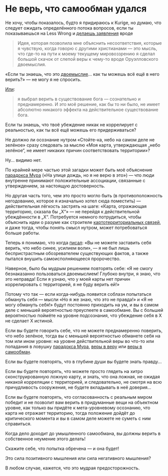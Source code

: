 # Не верь, что самообман удался
Не хочу, чтобы показалось, будто я придираюсь к Kurige, но думаю, что следует ожидать определённого потока вопросов, если ты показываешься на Less Wrong и [делаешь заявления](http://lesswrong.com/lw/r/no_really_ive_deceived_myself/#gk) вроде

<blockquote>Идея, которая позволила мне объяснить несоответствия, которые я чувствую, когда говорю с другими христианами — это мысль, что где-то на пути к моему текущему мировоззрению я сделал большой скачок от слепой веры к чему-то вроде Оруэлловского двоемыслия.</blockquote>

«Если ты знаешь, что это [двоемыслие](http://lesswrong.ru/w/%D0%94%D0%B2%D0%BE%D0%B5%D0%BC%D1%8B%D1%81%D0%BB%D0%B8%D0%B5_%D0%B2%D1%8B%D0%B1%D0%B8%D1%80%D0%B0%D1%8F_%D0%B1%D1%8B%D1%82%D1%8C_%D0%B8%D1%81%D0%BA%D0%B0%D0%B6%D0%B5%D0%BD%D0%BD%D1%8B%D0%BC)... как ты можешь всё ещё в него верить?» — не могу я не спросить.

[Или](http://lesswrong.com/lw/1f/moores_paradox/#u3): <blockquote> я выбрал верить в существование бога — сознательно и преднамеренно. И это моё решение, как бы то ни было, не имеет абсолютно никакого эффекта на действительное существование бога. </blockquote>

Если ты знаешь, что твоё убеждение никак не коррелирует с реальностью, как ты всё ещё можешь его придерживаться?

Не должно ли осознание нутром «Стойте-ка, небо на самом деле не зелёное» сразу следовать за мыслю «Моя карта, утверждающая „небо зелёное“, не имеет никаких причин соответствовать территории»?

Ну... видимо нет.

По крайней мере частью этой загадки может быть моё объяснение [парадокса Мура](http://lesswrong.ru/w/%D0%9F%D0%B0%D1%80%D0%B0%D0%B4%D0%BE%D0%BA%D1%81_%D0%9C%D1%83%D1%80%D0%B0) («На улице дождь, но я не верю в это») — что люди внутренне принимают положительные ассоциации, связанные с утверждением, за настоящую достоверность.

Но другая часть того, чем это просто могло быть (в противоположность негодованию, которое я изначально хотел сюда поместить) — действительная лёгкость застрять на шаге: «Карта, отражающая территорию, сказала бы „X“» — не перейдя к действительной убеждённости в „X“. Потребуется немного потрудиться, чтобы объяснить идеи о разуме как строителе [картотерриториальных связей](http://lesswrong.ru/w/%D0%A7%D1%82%D0%BE_%D1%82%D0%B0%D0%BA%D0%BE%D0%B5_%D1%81%D0%B2%D0%B8%D0%B4%D0%B5%D1%82%D0%B5%D0%BB%D1%8C%D1%81%D1%82%D0%B2%D0%BE), и даже тогда, чтобы понять смысл нутром, может потребоваться больше работы.

Теперь я понимаю, что когда [писал](http://lesswrong.ru/w/%D0%9F%D0%B0%D1%80%D0%B0%D0%B4%D0%BE%D0%BA%D1%81_%D0%9C%D1%83%D1%80%D0%B0): «Вы не можете заставить себя верить, что небо синее, усилием воли», — я не был лишь беспристрастным обозревателем существующих фактов, а также пытался внушить самоисполняющееся пророчество.

Наверное, было бы мудрым решением повторять себе: «Я не смогу безнаказанно пользоваться двоемыслием! Глубоко внутри, я знаю, что это неправда! Если я узнаю, что у моей карты нет причин коррелировать с территорией, я не буду верить ей!»

Потому что так — если когда-нибудь появится соблазн попытаться обмануть себя — мысли «Но я же знаю, что это не правда!» и «Я не могу обмануть себя!» будут постоянно приходить на ум, и вы в самом деле с меньшей вероятностью преуспеете в самообмане. Вы с большей вероятностью поймёте на уровне подсознания, что убеждение себя в X не сделает X истиной.

Если вы будете говорить себе, что не можете преднамеренно поверить, что небо зелёное, тогда вы с меньшей вероятностью обманете себя на том или ином уровне: на уровне действительной веры во что-то или попадания в ловушку [парадокса Мура](http://lesswrong.ru/w/%D0%9F%D0%B0%D1%80%D0%B0%D0%B4%D0%BE%D0%BA%D1%81_%D0%9C%D1%83%D1%80%D0%B0), [веры в веру](http://lesswrong.ru/w/%D0%92%D0%B5%D1%80%D0%B0_%D0%B2_%D1%83%D0%B1%D0%B5%D0%B6%D0%B4%D0%B5%D0%BD%D0%B8%D1%8F) или [веры в самообман](http://lesswrong.ru/w/%D0%A3%D0%B1%D0%B5%D0%B6%D0%B4%D1%91%D0%BD%D0%BD%D0%BE%D1%81%D1%82%D1%8C_%D0%B2_%D1%83%D1%81%D0%BF%D0%B5%D1%88%D0%BD%D0%BE%D0%BC_%D1%81%D0%B0%D0%BC%D0%BE%D0%BE%D0%B1%D0%BC%D0%B0%D0%BD%D0%B5).

Если вы будете повторять, что в глубине души вы будете знать правду...

Если вы будете повторять, что можете просто глядеть на хитро сконструированную ложную карту, и знать, что она ложная, не ожидая никакой корреляции с территорией, и следовательно, не смотря на всю причудливость сооружения, не будете вкладывать в неё доверия...

Если вы будете повторять, что согласованность с реальным миром победит и не позволит вам верить в придуманные вещи на объектном уровне, как только вы придёте к мета-уровневому осознанию, что карта не отражает территорию, тогда положение дойдёт до критического момента и вы в самом деле можете не суметь с ним справиться.

Когда дело доходит до умышленного самообмана, вы должны верить в собственное неумение этого делать!

Скажите себе, что попытка обречена — и она будет!

Это сила позитивного мышления или сила негативного мышления?

В любом случае, кажется, что это мудрая предосторожность.